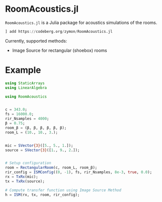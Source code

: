 # RoomAcoustics.jl

`RoomAcoustics.jl` is a Julia package for acoustics simulations of the rooms.


```julia
] add https://codeberg.org/zymon/RoomAcoustics.jl
```


Currently, supported methods:
* Image Source for rectangular (shoebox) rooms


# Example

```julia
using StaticArrays
using LinearAlgebra

using RoomAcoustics


c = 343.0;
fs = 16000.0;
rir_Nsamples = 4000;
β = 0.75;
room_β = (β, β, β, β, β, β);
room_L = (10., 10., 3.);


mic = SVector{3}([5., 5., 1.]);
source = SVector{3}([1., 9., 2.]);


# Setup configuration
room = RectangularRoom(c, room_L, room_β);
rir_config = ISMConfig((0, -1), fs, rir_Nsamples, 8e-3, true, 0.0);
rx = TxRx(mic);
tx = TxRx(source);

# Compute transfer function using Image Source Method
h = ISM(rx, tx, room, rir_config);


```
